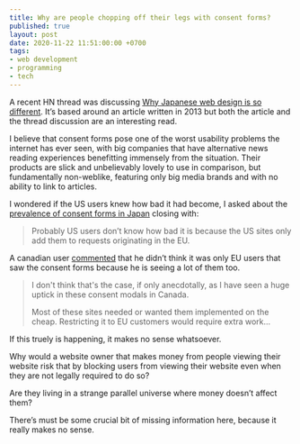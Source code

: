 ```yaml
---
title: Why are people chopping off their legs with consent forms?
published: true
layout: post
date: 2020-11-22 11:51:00:00 +0700
tags:
- web development
- programming
- tech
---
```

A recent HN thread was discussing  [Why Japanese web design is so different](https://news.ycombinator.com/item?id=25148942). It’s based around an article written in 2013 but both the article and the thread discussion are an interesting read. 

I believe that consent forms pose one of the worst usability problems the internet has ever seen, with big companies that have alternative news reading experiences benefitting immensely from the situation. Their products are slick and unbelievably lovely to use in comparison, but fundamentally non-weblike, featuring only big media brands and with no ability to link to articles.

I wondered if the US users knew how bad it had become, I asked about the [prevalence of consent forms in Japan](https://news.ycombinator.com/item?id=25169098) closing with:

> Probably US users don’t know how bad it is because the US sites only add them to requests originating in the EU.

A canadian user [commented](https://news.ycombinator.com/item?id=25169477) that he didn’t think it was only EU users that saw the consent forms because he is seeing a lot of them too.
 
>I don't think that's the case, if only anecdotally, as I have seen a huge uptick in these consent modals in Canada.
>
>Most of these sites needed or wanted them implemented on the cheap. Restricting it to EU customers would require extra work...

If this truely is happening, it makes no sense whatsoever.

Why would a website owner that makes money from people viewing their website risk that by blocking users from viewing their website even when they are not legally required to do so?

Are they living in a strange parallel universe where money doesn’t affect them?

There’s must be some crucial bit of missing information here, because it really makes no sense.

